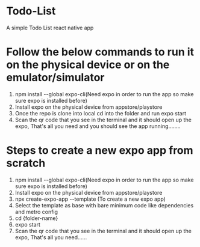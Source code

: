 # Todo-List
A simple Todo List react native app

# Follow the below commands to run it on the physical device or on the emulator/simulator
1) npm install --global expo-cli(Need expo in order to run the app so make sure expo is installed before)
2) Install expo on the physical device from appstore/playstore
3) Once the repo is clone into local cd into the folder and run expo start
4) Scan the qr code that you see in the terminal and it should open up the expo, That's all you need and you should see the app running........


# Steps to create a new expo app from scratch
1) npm install --global expo-cli(Need expo in order to run the app so make sure expo is installed before)
2) Install expo on the physical device from appstore/playstore
3) npx create-expo-app --template (To create a new expo app)
4) Select the template as base with bare minimum code like dependencies and metro config
4) cd {folder-name}
5) expo start
6) Scan the qr code that you see in the terminal and it should open up the expo, That's all you need......





